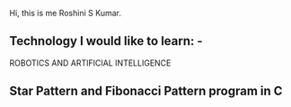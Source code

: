 
Hi, this is me Roshini S Kumar.
<snippet>
  <content>
## Technology I would like to learn: -
ROBOTICS AND ARTIFICIAL INTELLIGENCE
## Star Pattern and Fibonacci Pattern program in C
</content>
  <tabTrigger></tabTrigger>
</snippet>
